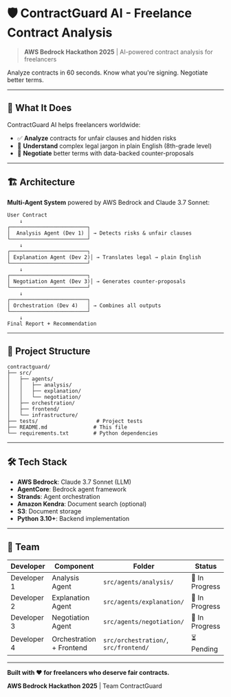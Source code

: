 # 🛡️ ContractGuard AI - Freelance Contract Analysis

> **AWS Bedrock Hackathon 2025** | AI-powered contract analysis for freelancers

Analyze contracts in 60 seconds. Know what you're signing. Negotiate better terms.

---

## 🎯 What It Does

ContractGuard AI helps freelancers worldwide:
- ✅ **Analyze** contracts for unfair clauses and hidden risks
- 📖 **Understand** complex legal jargon in plain English (8th-grade level)
- 🤝 **Negotiate** better terms with data-backed counter-proposals

---

## 🏗️ Architecture

**Multi-Agent System** powered by AWS Bedrock and Claude 3.7 Sonnet:

```
User Contract
    ↓
┌─────────────────────────┐
│  Analysis Agent (Dev 1) │ → Detects risks & unfair clauses
└─────────────────────────┘
    ↓
┌─────────────────────────┐
│ Explanation Agent (Dev 2)│ → Translates legal → plain English
└─────────────────────────┘
    ↓
┌─────────────────────────┐
│ Negotiation Agent (Dev 3)│ → Generates counter-proposals
└─────────────────────────┘
    ↓
┌─────────────────────────┐
│ Orchestration (Dev 4)   │ → Combines all outputs
└─────────────────────────┘
    ↓
Final Report + Recommendation
```

---

## 📁 Project Structure

```
contractguard/
├── src/
│   ├── agents/
│   │   ├── analysis/ 
│   │   ├── explanation/     
│   │   └── negotiation/     
│   ├── orchestration/       
│   ├── frontend/            
│   └── infrastructure/      
├── tests/                   # Project tests
├── README.md               # This file
└── requirements.txt        # Python dependencies
```

---

## 🛠️ Tech Stack

- **AWS Bedrock**: Claude 3.7 Sonnet (LLM)
- **AgentCore**: Bedrock agent framework
- **Strands**: Agent orchestration
- **Amazon Kendra**: Document search (optional)
- **S3**: Document storage
- **Python 3.10+**: Backend implementation

---

## 👥 Team

| Developer | Component | Folder | Status |
|-----------|-----------|--------|--------|
| Developer 1 | Analysis Agent | `src/agents/analysis/` | 🔨 In Progress |
| Developer 2 | Explanation Agent | `src/agents/explanation/` | 🔨 In Progress |
| Developer 3 | Negotiation Agent | `src/agents/negotiation/` | 🔨 In Progress |
| Developer 4 | Orchestration + Frontend | `src/orchestration/`, `src/frontend/` | ⏳ Pending |

---

**Built with ❤️ for freelancers who deserve fair contracts.**

**AWS Bedrock Hackathon 2025** | Team ContractGuard
